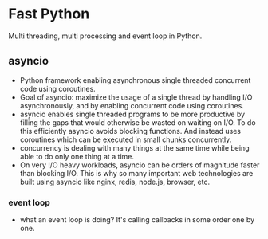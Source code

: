 # Fast Python

Multi threading, multi processing and event loop in Python.

## asyncio

- Python framework enabling asynchronous single threaded concurrent code using coroutines.
- Goal of asyncio: maximize the usage of a single thread by handling I/O asynchronously, and by enabling concurrent code using coroutines.
- asyncio enables single threaded programs to be more productive by filling the gaps that would otherwise be wasted on waiting on I/O. To do this efficiently asyncio avoids blocking functions. And instead uses coroutines which can be executed in small chunks concurrently.
- concurrency is dealing with many things at the same time while being able to do only one thing at a time.
- On very I/O heavy workloads, asyncio can be orders of magnitude faster than blocking I/O. This is why so many important web technologies are built using asyncio like nginx, redis, node.js, browser, etc.

### event loop

- what an event loop is doing? It's calling callbacks in some order one by one.
